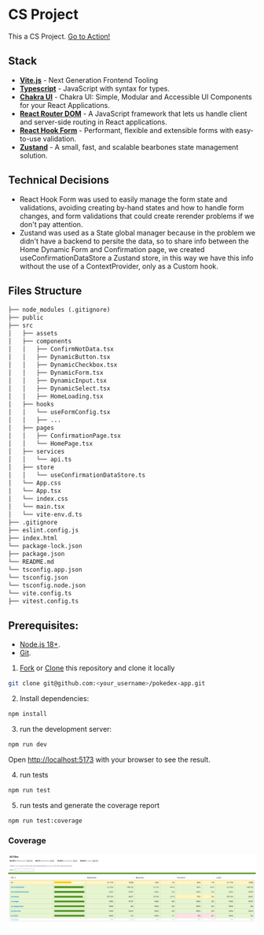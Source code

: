 # CS Project

This a CS Project. [Go to Action!](https://cs-project-two.vercel.app/)

## Stack

- [**Vite.js**](https://vitejs.dev/) - Next Generation Frontend Tooling
- [**Typescript**](https://www.typescriptlang.org/) - JavaScript with syntax for types.
- [**Chakra UI**](https://chakra-ui.com/) - Chakra UI: Simple, Modular and Accessible UI Components for your React Applications.
- [**React Router DOM**](https://reactrouter.com/) - A JavaScript framework that lets us handle client and server-side routing in React applications.
- [**React Hook Form**](https://react-hook-form.com/) - Performant, flexible and extensible forms with easy-to-use validation.
- [**Zustand**](https://zustand-demo.pmnd.rs/) - A small, fast, and scalable bearbones state management solution.


## Technical Decisions
   - React Hook Form was used to easily manage the form state and validations, avoiding creating by-hand states and how to handle form changes, and form validations that could create rerender problems if we don't pay attention.
   - Zustand was used as a State global manager because in the problem we didn't have a backend to persite the data, so to share info between the Home Dynamic Form and Confirmation page, we created useConfirmationDataStore a Zustand store, in this way we have this info without the use of a ContextProvider, only as a Custom hook.


## Files Structure

```
├── node_modules (.gitignore)
├── public
├── src
│   ├── assets
│   ├── components
│   │   ├── ConfirmNotData.tsx
│   │   ├── DynamicButton.tsx
│   │   ├── DynamicCheckbox.tsx
│   │   ├── DynamicForm.tsx
│   │   ├── DynamicInput.tsx
│   │   ├── DynamicSelect.tsx
│   │   ├── HomeLoading.tsx
│   ├── hooks
│   │   └── useFormConfig.tsx
│   │   ├── ...
│   ├── pages
│   │   ├── ConfirmationPage.tsx
│   │   └── HomePage.tsx
│   ├── services
│   │   └── api.ts
│   ├── store
│   │   └── useConfirmationDataStore.ts
│   └── App.css
│   └── App.tsx
│   └── index.css
│   └── main.tsx
│   └── vite-env.d.ts
├── .gitignore
├── eslint.config.js
├── index.html
└── package-lock.json
├── package.json
└── README.md
└── tsconfig.app.json
└── tsconfig.json
└── tsconfig.node.json
└── vite.config.ts
├── vitest.config.ts
```

## Prerequisites:

- [Node.js 18+](https://nodejs.org/en/).
- [Git](https://git-scm.com/).

1. [Fork](https://github.com/davilapa/cs-project/fork) or [Clone](https://github.com/davilapa/cs-project)
   this repository and clone it locally

```bash
git clone git@github.com:<your_username>/pokedex-app.git
```

2. Install dependencies:

```bash
npm install
```

3. run the development server:

```bash
npm run dev
```

Open [http://localhost:5173](http://localhost:5173) with your browser to see the result.

4. run tests

```bash
npm run test
```

5. run tests and generate the coverage report

```bash
npm run test:coverage
```

### Coverage
![coverage](coverage.png)
